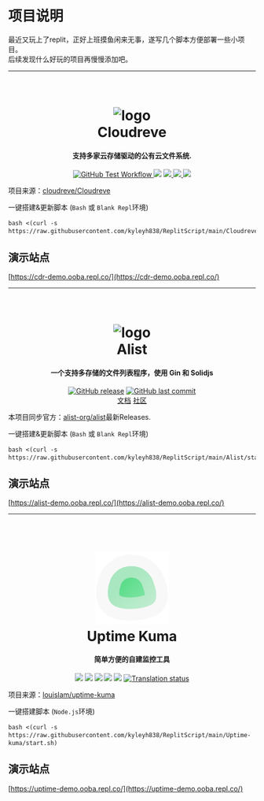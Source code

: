# 项目说明
最近又玩上了replit，正好上班摸鱼闲来无事，遂写几个脚本方便部署一些小项目。  
后续发现什么好玩的项目再慢慢添加吧。  

------------------------------

<h1 align="center">
  <br>
  <img height="150px" alt="logo" src="https://raw.githubusercontent.com/cloudreve/frontend/master/public/static/img/logo192.png" width="150"/>
  <br>
  Cloudreve
  <br>
</h1>

<h4 align="center">支持多家云存储驱动的公有云文件系统.</h4>

<p align="center">
  <a href="https://github.com/cloudreve/Cloudreve/actions/workflows/test.yml">
    <img src="https://img.shields.io/github/actions/workflow/status/cloudreve/Cloudreve/test.yml?branch=master&style=flat-square"
         alt="GitHub Test Workflow">
  </a>
  <a href="https://codecov.io/gh/cloudreve/Cloudreve"><img src="https://img.shields.io/codecov/c/github/cloudreve/Cloudreve?style=flat-square"></a>
  <a href="https://goreportcard.com/report/github.com/cloudreve/Cloudreve">
      <img src="https://goreportcard.com/badge/github.com/cloudreve/Cloudreve?style=flat-square">
  </a>
  <a href="https://github.com/cloudreve/Cloudreve/releases">
    <img src="https://img.shields.io/github/v/release/cloudreve/Cloudreve?include_prereleases&style=flat-square" />
  </a>
  <a href="https://hub.docker.com/r/cloudreve/cloudreve">
     <img src="https://img.shields.io/docker/image-size/cloudreve/cloudreve?style=flat-square"/>
  </a>
</p>

项目来源：[cloudreve/Cloudreve](https://github.com/cloudreve/Cloudreve)   

一键搭建&更新脚本 (`Bash` 或 `Blank Repl`环境)
```
bash <(curl -s https://raw.githubusercontent.com/kyleyh838/ReplitScript/main/Cloudreve/start.sh)
```

## 演示站点
[https://cdr-demo.ooba.repl.co/](https://cdr-demo.ooba.repl.co/)

------------------------------

<h1 align="center">
  <br>
  <img height="150px" alt="logo" src="https://cdn.jsdelivr.net/gh/alist-org/logo@main/logo.svg" width="150"/>
  <br>
  Alist
  <br>
</h1>

<h4 align="center">一个支持多存储的文件列表程序，使用 Gin 和 Solidjs</h4>

<p align="center">
<a href="https://github.com/kyleyh838/ReplitScript/releases"><img alt="GitHub release" src="https://img.shields.io/github/release/kyleyh838/ReplitScript.svg?style=flat-square&include_prereleases" /></a>
<a href="https://github.com/kyleyh838/ReplitScript/commits/main/Alist"><img alt="GitHub last commit" src="https://img.shields.io/github/last-commit/kyleyh838/ReplitScript.svg?style=flat-square" /></a>

<br />
<a href="https://alist.nn.ci/zh/">文档</a>
<a href="https://github.com/alist-org/alist/discussions">社区</a>
</p>


本项目同步官方：[alist-org/alist](https://github.com/alist-org/alist)最新Releases.

一键搭建&更新脚本 (`Bash` 或 `Blank Repl`环境)
```
bash <(curl -s https://raw.githubusercontent.com/kyleyh838/ReplitScript/main/Alist/start.sh)
```

## 演示站点
[https://alist-demo.ooba.repl.co/](https://alist-demo.ooba.repl.co/)

------------------------------

<h1 align="center">
  <br>
  <img height="150px" alt="logo" src="https://github.com/louislam/uptime-kuma/blob/master/public/icon.svg" width="150"/>
  <br>
  Uptime Kuma
  <br>
</h1>

<h4 align="center">简单方便的自建监控工具</h4>

<p align="center">
<a target="_blank" href="https://github.com/louislam/uptime-kuma"><img src="https://img.shields.io/github/stars/louislam/uptime-kuma" /></a> <a target="_blank" href="https://hub.docker.com/r/louislam/uptime-kuma"><img src="https://img.shields.io/docker/pulls/louislam/uptime-kuma" /></a> <a target="_blank" href="https://hub.docker.com/r/louislam/uptime-kuma"><img src="https://img.shields.io/docker/v/louislam/uptime-kuma/latest?label=docker%20image%20ver." /></a> <a target="_blank" href="https://github.com/louislam/uptime-kuma"><img src="https://img.shields.io/github/last-commit/louislam/uptime-kuma" /></a>  <a target="_blank" href="https://opencollective.com/uptime-kuma"><img src="https://opencollective.com/uptime-kuma/total/badge.svg?label=Open%20Collective%20Backers&color=brightgreen" /></a>
<a href="https://weblate.kuma.pet/projects/uptime-kuma/uptime-kuma/">
<img src="https://weblate.kuma.pet/widgets/uptime-kuma/-/svg-badge.svg" alt="Translation status" />
</a>
</p>   

项目来源：[louislam/uptime-kuma](https://github.com/louislam/uptime-kuma)   

一键搭建脚本 (`Node.js`环境)   

```
bash <(curl -s https://raw.githubusercontent.com/kyleyh838/ReplitScript/main/Uptime-kuma/start.sh)
```

## 演示站点
[https://uptime-demo.ooba.repl.co/](https://uptime-demo.ooba.repl.co/)
